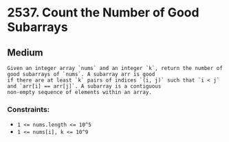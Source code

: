 # 2537. Count the Number of Good Subarrays

## Medium

    Given an integer array `nums` and an integer `k`, return the number of good subarrays of `nums`. A subarray arr is good
    if there are at least `k` pairs of indices `(i, j)` such that `i < j` and `arr[i] == arr[j]`. A subarray is a contiguous
    non-empty sequence of elements within an array.

### Constraints:

- `1 <= nums.length <= 10^5`
- `1 <= nums[i], k <= 10^9`
